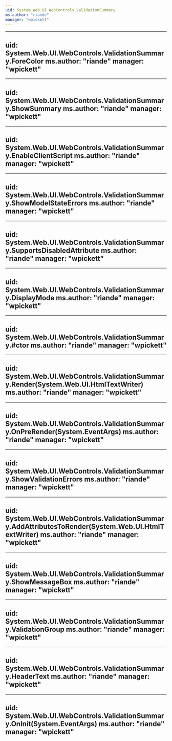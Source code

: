 ```yaml
---
uid: System.Web.UI.WebControls.ValidationSummary
ms.author: "riande"
manager: "wpickett"
---
```


---
uid: System.Web.UI.WebControls.ValidationSummary.ForeColor
ms.author: "riande"
manager: "wpickett"
---

---
uid: System.Web.UI.WebControls.ValidationSummary.ShowSummary
ms.author: "riande"
manager: "wpickett"
---

---
uid: System.Web.UI.WebControls.ValidationSummary.EnableClientScript
ms.author: "riande"
manager: "wpickett"
---

---
uid: System.Web.UI.WebControls.ValidationSummary.ShowModelStateErrors
ms.author: "riande"
manager: "wpickett"
---

---
uid: System.Web.UI.WebControls.ValidationSummary.SupportsDisabledAttribute
ms.author: "riande"
manager: "wpickett"
---

---
uid: System.Web.UI.WebControls.ValidationSummary.DisplayMode
ms.author: "riande"
manager: "wpickett"
---

---
uid: System.Web.UI.WebControls.ValidationSummary.#ctor
ms.author: "riande"
manager: "wpickett"
---

---
uid: System.Web.UI.WebControls.ValidationSummary.Render(System.Web.UI.HtmlTextWriter)
ms.author: "riande"
manager: "wpickett"
---

---
uid: System.Web.UI.WebControls.ValidationSummary.OnPreRender(System.EventArgs)
ms.author: "riande"
manager: "wpickett"
---

---
uid: System.Web.UI.WebControls.ValidationSummary.ShowValidationErrors
ms.author: "riande"
manager: "wpickett"
---

---
uid: System.Web.UI.WebControls.ValidationSummary.AddAttributesToRender(System.Web.UI.HtmlTextWriter)
ms.author: "riande"
manager: "wpickett"
---

---
uid: System.Web.UI.WebControls.ValidationSummary.ShowMessageBox
ms.author: "riande"
manager: "wpickett"
---

---
uid: System.Web.UI.WebControls.ValidationSummary.ValidationGroup
ms.author: "riande"
manager: "wpickett"
---

---
uid: System.Web.UI.WebControls.ValidationSummary.HeaderText
ms.author: "riande"
manager: "wpickett"
---

---
uid: System.Web.UI.WebControls.ValidationSummary.OnInit(System.EventArgs)
ms.author: "riande"
manager: "wpickett"
---
